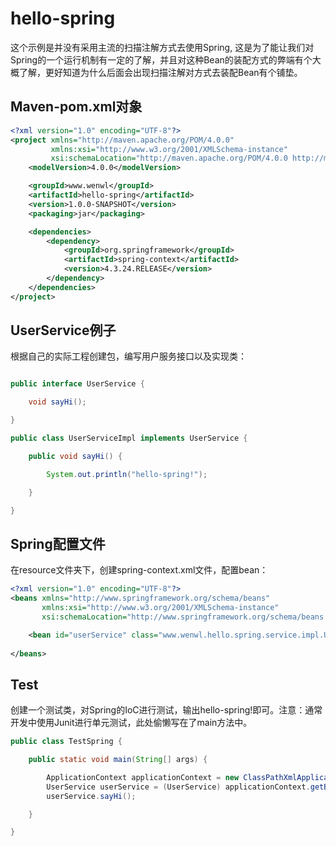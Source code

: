 # hello-spring 

这个示例是并没有采用主流的扫描注解方式去使用Spring, 这是为了能让我们对Spring的一个运行机制有一定的了解，并且对这种Bean的装配方式的弊端有个大概了解，更好知道为什么后面会出现扫描注解对方式去装配Bean有个铺垫。


## Maven-pom.xml对象

``` xml
<?xml version="1.0" encoding="UTF-8"?>
<project xmlns="http://maven.apache.org/POM/4.0.0"
         xmlns:xsi="http://www.w3.org/2001/XMLSchema-instance"
         xsi:schemaLocation="http://maven.apache.org/POM/4.0.0 http://maven.apache.org/xsd/maven-4.0.0.xsd">
    <modelVersion>4.0.0</modelVersion>

    <groupId>www.wenwl</groupId>
    <artifactId>hello-spring</artifactId>
    <version>1.0.0-SNAPSHOT</version>
    <packaging>jar</packaging>

    <dependencies>
        <dependency>
            <groupId>org.springframework</groupId>
            <artifactId>spring-context</artifactId>
            <version>4.3.24.RELEASE</version>
        </dependency>
    </dependencies>
</project>
```

## UserService例子

根据自己的实际工程创建包，编写用户服务接口以及实现类：

``` java

public interface UserService {

    void sayHi();

}

public class UserServiceImpl implements UserService {

    public void sayHi() {

        System.out.println("hello-spring!");

    }

}

```

## Spring配置文件

在resource文件夹下，创建spring-context.xml文件，配置bean：

``` xml
<?xml version="1.0" encoding="UTF-8"?>
<beans xmlns="http://www.springframework.org/schema/beans"
       xmlns:xsi="http://www.w3.org/2001/XMLSchema-instance"
       xsi:schemaLocation="http://www.springframework.org/schema/beans http://www.springframework.org/schema/beans/spring-beans.xsd">

    <bean id="userService" class="www.wenwl.hello.spring.service.impl.UserServiceImpl"/>
    
</beans>
```

## Test

创建一个测试类，对Spring的IoC进行测试，输出hello-spring!即可。注意：通常开发中使用Junit进行单元测试，此处偷懒写在了main方法中。

``` java
public class TestSpring {

    public static void main(String[] args) {

        ApplicationContext applicationContext = new ClassPathXmlApplicationContext("spring-context.xml");
        UserService userService = (UserService) applicationContext.getBean("userService");
        userService.sayHi();

    }

}
```
